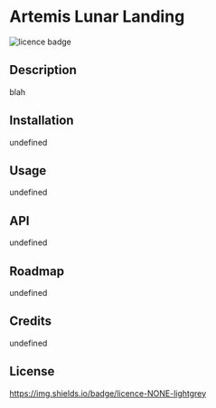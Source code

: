 # Artemis Lunar Landing
  ![licence badge](https://img.shields.io/badge/licence-NONE-lightgrey?style=flat-square)
  ## Description
  blah
  ## Installation
  undefined
  ## Usage
  undefined
  ## API
  undefined
  ## Roadmap
  undefined
  ## Credits
  undefined
  ## License
  https://img.shields.io/badge/licence-NONE-lightgrey
  